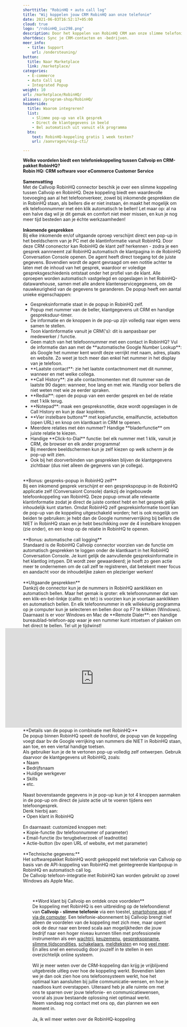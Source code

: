```yaml
---
shorttitle: "RobinHQ + auto call log"
title: "Wij koppelen jouw CRM RobinHQ aan onze telefonie"
date: 2021-06-03T16:52:17+05:00
cloud: true
logo: "/robinHQ_iuz298.png"
description: Door het koppelen van RobinHQ CRM aan onze slimme telefonie werk je een stuk efficienter.
shortdesc: Sync je CRM-contacten en -bedrijven.
meer_info:
  - title: Support
    url: /ondersteuning/
button:
  title: Naar Marketplace
  link: /marketplace/
categories:
  - E-commerce
  - Auto Call Log
  - Integrated Popup
weight: 10
url: /marketplace/RobinHQ/
aliases: /program-shop/RobinHQ/
headerside:
  title: Waarom integreren?
  list:
    - Slimme pop-up van elk gesprek
    - Direct de klantgegevens in beeld
    - Bel automatisch uit vanuit elk programma
  btn:
    text: RobinHQ-koppeling gratis 1 week testen?
    url: /aanvragen/voip-cti/

---
```


**Welke voordelen biedt een telefoniekoppeling tussen Callvoip en CRM-pakket RobinHQ?<br>
Robin HQ: CRM software voor eCommerce Customer Service**<br>
<br>
**Samenvatting** <br>
Met de Callvoip RobinHQ connector beschik je over een slimme koppeling tussen Callvoip en RobinHQ. Deze koppeling biedt een waardevolle toevoeging aan al het telefoonverkeer, zowel bij inkomende gesprekken die in RobinHQ staan, als bellers die er niet instaan, én maakt het mogelijk om elk telefoonnummer met één klik automatisch te bellen! Let maar op: al na een halve dag wil je dit gemak en comfort niet meer missen, en kun je nog meer tijd besteden aan je échte werkzaamheden!<br>
<br>
**Inkomende gesprekken**<br>
Bij elke inkomende en/of uitgaande oproep verschijnt direct een pop-up in het beeldscherm van je PC met de klantinformatie vanuit RobinHQ. Door deze CRM cononector kan RobinHQ de klant zelf herkennen - zodra je een gesprek aannneemt zal RobinHQ automatisch de klantpagina in de RobinHQ Conversation Console openen. De agent heeft direct toegang tot de juiste gegevens. Bovendien wordt de agent gevraagd om een notitie achter te laten met de inhoud van het gesprek, waardoor er voledige gespreksgeschiedenis ontstaat onder het profiel van de klant. Alle oproepen worden automatisch vastgelegd en opgeslagen in het RobinHQ-datawarehouse, samen met alle andere klantenservicegegevens, om de nauwkeurigheid van de gegevens te garanderen. De popup heeft een aantal unieke eigenschappen:<br>
<div class="usp-list">
<ul>
<li>Gespreksinformatie staat in de popup in RobinHQ zelf. </li>
<li>Popup met nummer van de beller, klantgegevens uit CRM en handige gespreksduur-timer.</li>
<li>De informatie en de knoppen in de pop-up zijn volledig naar eigen wens samen te stellen.</li>
<li>Toon klantinformatie vanuit je CRM('s): dit is aanpasbaar per medewerker / functie. </li>
<li>Geen match van het telefoonnummer met een contact in RobinHQ? Vul de informatie dan aan met de **automatische Google Number Lookup**: als Google het nummer kent wordt deze verrijkt met naam, adres, plaats en website. Zo weet je toch meer dan enkel het nummer in het display van je telefoon.</li>
<li>**Laatste contact**: zie het laatste contactmoment met dit nummer, wanneer en met welke collega.</li>
<li>**Call History**: zie alle contactmomenten met dit nummer van de laatste 90 dagen: wanneer, hoe lang en met wie. Handig voor bellers die niet weten met wie ze eerder spraken.</li>
<li>**Redial**: open de popup van een eerder gesprek en bel de relatie met 1 klik terug.</li>
<li>**Notepad**: maak een gespreksnotitie, deze wordt opgeslagen in de Call History en kun je daar kopiëren.</li>
<li>**Vier instelbare buttons** met kopiefunctie, emailfunctie, actiebutton (open URL) en knop om klantkaart in CRM te openen.</li>
<li>Meerdere relaties met één nummer? Handige **bladerfunctie** om juiste relatie te kiezen. </li>
<li>Handige **Click-to-Dial** functie: bel elk nummer met 1 klik, vanuit je CRM, de browser en elk ander programma!</li>
<li>Bij meerdere beeldschermen kun je zelf kiezen op welk scherm je de pop-up wilt zien.</li>
<li>Ook bij het doorverbinden van gesprekken blijven de klantgegevens zichtbaar (dus niet alleen de gegevens van je collega).</li>
</ul>
</div>
<br>
**Bonus: gespreks-popup in RobinHQ zelf**<br>
Bij een inkomend gesprek verschijnt er een gesprekspopup in de RobinHQ applicatie zelf (Conversaiont Console) dankzij de ingebouwde telefoonkoppeling van RobinHQ. Deze popup omvat alle relevante klantinformatie zodat je direct de juiste context hebt en het gesprek gelijk inhoudelijk kunt starten. Omdat RobinHQ zelf gespreksinformatie toont kan de pop-up van de koppeling uitgeschakeld worden; het is ook mogelijk om  beiden te gebruiken: je hebt dan de Google nummerverrijking bij bellers die NIET in RobinHQ staan en je hebt beschikking over de 4 instelbare knoppen (zie onder), en een knop op de relatie in RobinHQ te openen. <br>
<br>
**Bonus: automatische call logging**<br>
Standaard is de RobinHQ Callvoip connector voorzien van de functie om automatisch gesprekken te loggen onder de klantkaart in het RobinHQ Conversation Console. Je kunt gelijk de aanvullende gespreksinformatie in het klantlog intypen. Dit wordt zeer gewaardeerd; je hoeft zo geen actie meer te ondernemen om de call zelf te registreren, dat betekent meer focus en aandacht voor de inhoudelijke zaken en plezieriger werken!<br>
<br>
**Uitgaande gesprekken**<br>
Dankzij de connector kun je de nummers in RobinHQ aanklikken en automatisch bellen. Maar het gemak is groter: elk telefoonnummer dat van een klik-en-bel-linkje (callto: en tel:) is voorzien kun je voortaan aanklikken en automatisch bellen. En elk telefoonnummer in elk willekeurig programma op je computer kun je selecteren en bellen door op F7 te klikken (Windows). <br>
Daarnaast is er voor Windows en Mac de **Remote Dialer**: een handige bureaublad-telefoon-app waar je een nummer kunt intoetsen of plakken om het direct te bellen. Tel uit je tijdwinst! <br>
<iframe style="float:right;" width="560" height="315" src="https://www.youtube.com/embed/FnfKlULG3SA?si=JafrxumUWbQZJ4gb&rel=0" title="YouTube video player" frameborder="0" allow="accelerometer; autoplay; clipboard-write; encrypted-media; gyroscope; picture-in-picture; web-share" referrerpolicy="strict-origin-when-cross-origin" allowfullscreen></iframe><br>
**Details van de popup in combinatie met RobinHQ:**<br>
De popup binnen RobinHQ speelt de hoofdrol, de popup van de koppeling voegt daar bv de Google verrijking van nummers die NIET in RobinHQ staan, aan toe, en een viertal handige toetsen. <br>
Als gebruiker kun je de te vertonen pop-up volledig zelf ontwerpen. Gebruik daarvoor de klantgegevens uit RobinHQ, zoals: <br>
• Naam<br>
• Bedrijfsnaam<br>
• Huidige werkgever<br>
• Skills<br>
• etc.<br>
<br>
Naast bovenstaande gegevens in je pop-up kun je tot 4 knoppen aanmaken in de pop-up om direct de juiste actie uit te voeren tijdens een telefoongesprek. <br>
Denk hierbij aan:<br>
• Open klant in RobinHQ<br>
<br>
En daarnaast: customized knoppen met: <br>
• Kopie-functie (bv telefoonnummer of parameter)<br>
• Email-functie (bv terugbelverzoek of leadnotitie)<br>
• Actie-button (bv open URL of website, evt met parameter) <br>
<br>
**Technische gegevens:**<br>
Het softwarepakket RobinHQ wordt gekoppeld met telefonie van Callvoip op basis van de API-koppeling van RobinHQ met geintegreerde klantpopup in RobinHQ en automatisch call log. <br>
De Callvoip telefoon-integratie met RobinHQ kan worden gebruikt op zowel Windows als Apple Mac.<br> 
<br><div class="bg-grey-lightest border border-grey-lightest" style="padding:30px;">
**Word klant bij Callvoip en ontdek onze voordelen**<br>
De koppeling met RobinHQ is een uitbreiding op de telefoondienst van <b>Callvoip - slimme telefonie</b> via een toestel, <a href="https://www.callvoip.nl/telefonie/vastmobiel/" target="_blank">smartphone app</a> of <a href="https://www.callvoip.nl/telefonie/bellenmetpc/" target="_blank">via de computer</a>. Een telefonie-abonnement bij Callvoip brengt niet alleen de voordelen van de koppeling met zich mee, maar opent ook de deur naar een breed scala aan mogelijkheden die jouw bedrijf naar een hoger niveau kunnen tillen met professionele instrumenten  als een <a href="https://www.callvoip.nl/telefonie/functionaliteiten/wachtrij/" target="_blank">wachtrij</a>, <a href="https://www.callvoip.nl/telefonie/functionaliteiten/keuzemenu-ivr/" target="_blank">
keuzemenu</a>, <a href="https://www.callvoip.nl/telefonie/functionaliteiten/gespreksopname/" target="_blank">gespreksopname</a>, <a href="https://www.callvoip.nl/telefonie/functionaliteiten/tijdsconditie/" target="_blank">slimme tijdscondities</a>, <a href="https://www.callvoip.nl/telefonie/functionaliteiten/omleiding-flow-control/" target="_blank">schakelaars</a>, <a href="https://www.callvoip.nl/telefonie/functionaliteiten/meldtekst/" target="_blank">meldteksten</a> en nog <a href="https://www.callvoip.nl/telefonie/functionaliteiten/" target="_blank">veel meer</a>. En alles snel en eenvoudig door jouzelf in te stellen in een overzichtelijk online systeem. 
<br><br>
Wil je meer weten over de CRM-koppeling dan krijg je vrijblijvend uitgebreide uitleg over hoe de koppeling werkt.
Bovendien laten we je dan ook zien hoe ons telefoonsysteem werkt, hoe het optimaal kan aansluiten bij jullie communicatie-wensen, en hoe je naadloos kunt overstappen.
Uiteraard heb je alle ruimte om met ons te sparren over jouw telefonie- en communicatiewensen, vooral als jouw bestaande oplossing niet optimaal werkt.<br>
Neem vandaag nog contact met ons op, dan plannen we een moment in.<br>
<br><a onclick="dialog.show();" class="button" style="cursor: pointer;">Ja, ik wil meer weten over de RobinHQ-koppeling</a></div>
